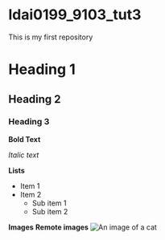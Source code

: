 # ldai0199_9103_tut3

This is my first repository

# Heading 1
## Heading 2
### Heading 3

**Bold Text**

*Italic text*

**Lists**

- Item 1
- Item 2
    - Sub item 1
    - Sub item 2

**Images**
**Remote images**
![An image of a cat](http://placekitten.com/200/300)
